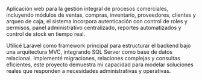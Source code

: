 Aplicación web para la gestión integral de procesos comerciales, incluyendo módulos de ventas, compras, inventario, proveedores, clientes y arqueo de caja, el sistema incorpora autenticación con control de roles y permisos, panel administrativo centralizado, reportes automatizados y control de stock en tiempo real.

Utilicé Laravel como framework principal para estructurar el backend bajo una arquitectura MVC, integrando SQL Server como base de datos relacional. Implementé migraciones, relaciones complejas y consultas eficientes, este proyecto demuestra mi capacidad para modelar soluciones reales que responden a necesidades administrativas y operativas.
